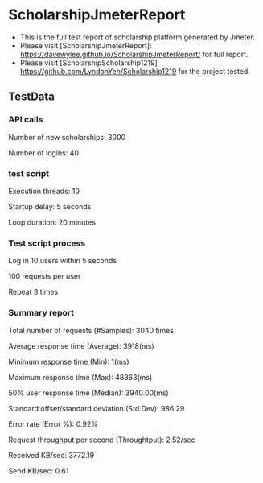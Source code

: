 # ScholarshipJmeterReport

- This is the full test report of scholarship platform generated by Jmeter.
- Please visit [ScholarshipJmeterReport]: https://davewylee.github.io/ScholarshipJmeterReport/ for full report.
- Please visit [ScholarshipScholarship1219] https://github.com/LyndonYeh/Scholarship1219 for the project tested.

## TestData

### API calls

Number of new scholarships: 3000

Number of logins: 40

### test script

Execution threads: 10

Startup delay: 5 seconds

Loop duration: 20 minutes

### Test script process

Log in 10 users within 5 seconds

100 requests per user

Repeat 3 times

### Summary report

Total number of requests (#Samples): 3040 times

Average response time (Average): 3918(ms)

Minimum response time (Min): 1(ms)

Maximum response time (Max): 48363(ms)

50% user response time (Median): 3940.00(ms)

Standard offset/standard deviation (Std.Dev): 986.29

Error rate (Error %): 0.92%

Request throughput per second (Throughtput): 2.52/sec

Received KB/sec: 3772.19

Send KB/sec: 0.61
